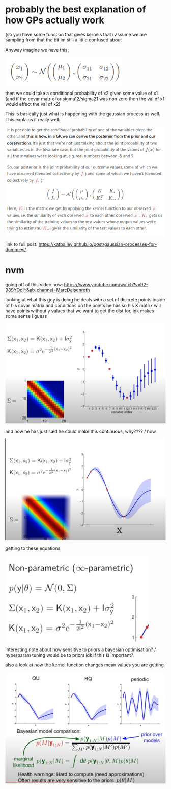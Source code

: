 # probably the best explanation of how GPs actually work

(so you have some function that gives kernels that i assume we are sampling from that the bit im still a little confused about

Anyway imagine we have this:

![image](images/bivar.png)

then we could take a conditional probability of x2 given some value of x1 (and if the covar matrix for sigma12/sigma21 was non zero then the val of x1 would effect the val of x2)

This is basically just what is happening with the gaussian process as well. This explains it really well:

![image](images/explanation.png)

link to full post: https://katbailey.github.io/post/gaussian-processes-for-dummies/


# nvm

going off of this video now: https://www.youtube.com/watch?v=92-98SYOdlY&ab_channel=MarcDeisenroth


looking at what this guy is doing he deals with a set of discrete points inside of his covar matrix and conditions on the points he has
so his X matrix will have points without y values that we want to get the dist for, idk makes some sense i guess

![image](images/lecturepic.jpg)


and now he has just said he could make this continuous, why???? / how

![image](images/lecpic2.jpg)

getting to these equations:

![image](images/equations_for_non_param.jpg)

interesting note about how sensitive to priors a bayesian optimisation? / hyperparam tuning would be to priors idk if this is important?

also a look at how the kernel function changes mean values you are getting

![image](images/note_about_bayes_model_comparison.jpg)

